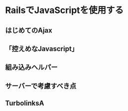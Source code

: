 # RailsでJavaScriptを使用する

## はじめてのAjax

## 「控えめなJavascript」

## 組み込みヘルパー

## サーバーで考慮すべき点

## TurbolinksA